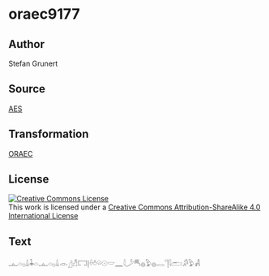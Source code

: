 # oraec9177

## Author

Stefan Grunert

## Source

[AES](https://github.com/simondschweitzer/aes)

## Transformation

[ORAEC](https://oraec.github.io/)

## License

<a rel="license" href="http://creativecommons.org/licenses/by-sa/4.0/"><img alt="Creative Commons License" style="border-width:0" src="https://i.creativecommons.org/l/by-sa/4.0/88x31.png" /></a><br />This work is licensed under a <a rel="license" href="http://creativecommons.org/licenses/by-sa/4.0/">Creative Commons Attribution-ShareAlike 4.0 International License</a>

## Text

𓊵𓏏𓊪𓏙𓇓𓏏𓊵𓏏𓊪𓏙𓁹𓊨𓀭𓉐𓊤𓏐𓏊𓏖𓇳𓎟𓈖𓇋𓌳𓄪𓐍𓅱𓐍𓂋𓊹𓇋𓂧𓀔𓅱𓀻<br>
